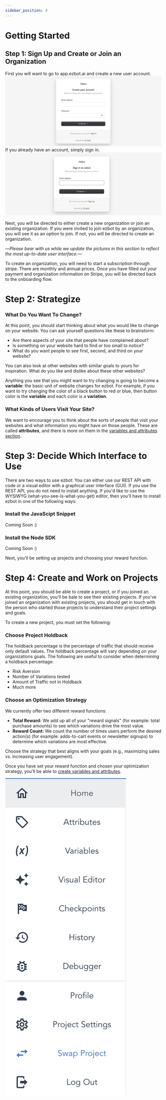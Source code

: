 ```yaml
---
sidebar_position: 4
---
```


# Getting Started

## Step 1: Sign Up and Create or Join an Organization

First you will want to go to app.ezbot.ai and create a new user account.
![ezbot signup](../img/ezbot_signup.png)
If you already have an account, simply sign in.
![ezbot signup](../img/ezbot_signin.png)

Next, you will be directed to either create a new organization or join an existing organization. If you were invited to join ezbot by an organization, you will see it as an option to join. If not, you will be directed to create an organization.

—_Please bear with us while we update the pictures in this section to reflect the most up-to-date user interface._—

To create an organization, you will need to start a subscription through stripe. There are monthly and annual prices. Once you have filled out your payment and organization information on Stripe, you will be directed back to the onboarding flow.

# Step 2: Strategize

### What Do You Want To Change?

At this point, you should start thinking about what you would like to change on your website. You can ask yourself questions like these to brainstorm:

- Are there aspects of your site that people have complained about?
- Is something on your website hard to find or too small to notice?
- What do you want people to see first, second, and third on your website?

You can also look at other websites with similar goals to yours for inspiration. What do you like and dislike about these other websites?

Anything you see that you might want to try changing is going to become a **variable**: the basic unit of website changes for ezbot. For example, if you want to try changing the color of a black button to red or blue, then button color is the **variable** and each color is a **variation**.

### What Kinds of Users Visit Your Site?

We want to encourage you to think about the sorts of people that visit your websites and what information you might have on those people. These are called **attributes**, and there is more on them in the [variables and attributes section](05-variables-attributes.md).

# Step 3: Decide Which Interface to Use

There are two ways to use ezbot: You can either use our REST API with code or a visual editor with a graphical user interface (GUI). If you use the REST API, you do not need to install anything. If you'd like to use the WYSIWYG (what-you-see-is-what-you-get) editor, then you'll have to install ezbot in one of the following ways:

### Install the JavaScipt Snippet

Coming Soon :)

### Install the Node SDK

Coming Soon :)

Next, you'll be setting up projects and choosing your reward function.

# Step 4: Create and Work on Projects

At this point, you should be able to create a project, or if you joined an existing organization, you'll be bale to see their existing projects. If you've joined an organization with existing projects, you should get in touch with the person who started those projects to understand their project settings and goals.

To create a new project, you must set the following:

### Choose Project Holdback

The holdback percentage is the percentage of traffic that should receive only default values. The holdback percentage will vary depending on your organizations goals. The following are useful to consider when determining a holdback percentage:

- Risk Aversion
- Number of Variations tested
- Amount of Traffic not in Holdback
- Much more

### Choose an Optimization Strategy

We currently offer two different reward functions:

- **Total Reward:** We add up all of your "reward signals" (for example: total purchase amounts) to see which variations drive the most value.
- **Reward Count:** We count the number of times users perform the desired action(s) (for example: adds-to-cart events or newsletter signups) to determine which variations are most effective.

Choose the strategy that best aligns with your goals (e.g., maximizing sales vs. increasing user engagement).

Once you have set your reward function and chosen your optimization strategy, you'll be able to [create variables and attributes](05-variables-attributes.md).

![ezbot menu](../img/ezbot_app_menu.png)
